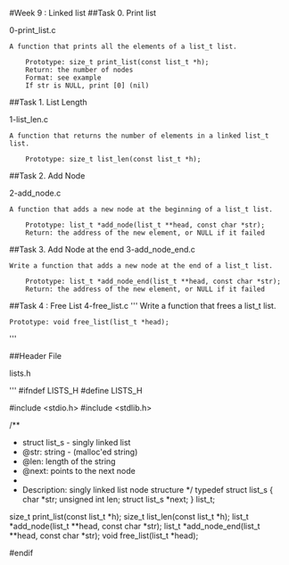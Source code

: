 #Week 9 : Linked list
##Task 0. Print list

0-print_list.c
```
A function that prints all the elements of a list_t list.

    Prototype: size_t print_list(const list_t *h);
    Return: the number of nodes
    Format: see example
    If str is NULL, print [0] (nil)
```

##Task 1. List Length

1-list_len.c
```
A function that returns the number of elements in a linked list_t list.

    Prototype: size_t list_len(const list_t *h);
```

##Task 2. Add Node

2-add_node.c
```
A function that adds a new node at the beginning of a list_t list.

    Prototype: list_t *add_node(list_t **head, const char *str);
    Return: the address of the new element, or NULL if it failed
```

##Task 3. Add Node at the end
3-add_node_end.c
```
Write a function that adds a new node at the end of a list_t list.

    Prototype: list_t *add_node_end(list_t **head, const char *str);
    Return: the address of the new element, or NULL if it failed
```

##Task 4 : Free List
4-free_list.c
'''
Write a function that frees a list_t list.

    Prototype: void free_list(list_t *head);
'''


##Header File 

lists.h

'''
#ifndef LISTS_H
#define LISTS_H

#include <stdio.h>
#include <stdlib.h>

/**
 * struct list_s - singly linked list
 * @str: string - (malloc'ed string)
 * @len: length of the string
 * @next: points to the next node
 *
 * Description: singly linked list node structure
 */
typedef struct list_s
{
        char *str;
        unsigned int len;
        struct list_s *next;
} list_t;

size_t print_list(const list_t *h);
size_t list_len(const list_t *h);
list_t *add_node(list_t **head, const char *str);
list_t *add_node_end(list_t **head, const char *str);
void free_list(list_t *head);

#endif
```
